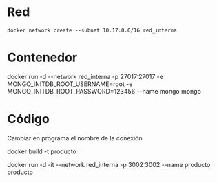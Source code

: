 # Red
```
docker network create --subnet 10.17.0.0/16 red_interna
```
# Contenedor

docker run -d --network red_interna -p 27017:27017 -e MONGO_INITDB_ROOT_USERNAME=root -e MONGO_INITDB_ROOT_PASSWORD=123456 --name mongo mongo

# Código

Cambiar en programa el nombre de la conexión

docker build -t producto .

docker run -d -it --network red_interna -p 3002:3002 --name producto producto 